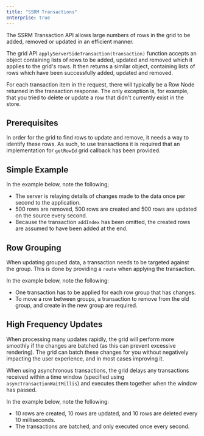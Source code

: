 ```yaml
---
title: "SSRM Transactions"
enterprise: true
---
```


The SSRM Transaction API allows large numbers of rows in the grid to be added, removed or updated in an efficient manner.

<api-documentation source='grid-api/api.json' section='serverSideRowModel' names='["applyServerSideTransaction"]' ></api-documentation>

The grid API `applyServerSideTransaction(transaction)` function accepts an object containing lists of rows to be added, updated and removed which it applies to the grid's rows. It then returns a similar object, containing lists of rows which have been successfully added, updated and removed.

For each transaction item in the request, there will typically be a Row Node returned in the transaction response. The only exception is, for example, that you tried to delete or update a row that didn't currently exist in the store.

## Prerequisites

In order for the grid to find rows to update and remove, it needs a way to identify these rows. As such, to use transactions it is required that an implementation for `getRowId` grid callback has been provided.

<api-documentation source='grid-options/properties.json' section='rowModels' names='["getRowId"]' ></api-documentation>

## Simple Example

In the example below, note the following;
 - The server is relaying details of changes made to the data once per second to the application.
 - 500 rows are removed, 500 rows are created and 500 rows are updated on the source every second.
 - Because the transaction `addIndex` has been omitted, the created rows are assumed to have been added at the end.

<grid-example title='Simple Example' name='transactions-simple' type='generated' options='{ "enterprise": true, "exampleHeight": 615, "extras": ["alasql"], "modules": ["serverside"] }'></grid-example>

## Row Grouping

When updating grouped data, a transaction needs to be targeted against the group. This is done by providing a `route` when applying the transaction.

In the example below, note the following:
 - One transaction has to be applied for each row group that has changes.
 - To move a row between groups, a transaction to remove from the old group, and create in the new group are required.

<grid-example title='Transactions With Groups' name='transactions-grouping' type='generated' options='{ "enterprise": true, "exampleHeight": 615, "extras": ["alasql"], "modules": ["serverside", "rowgrouping"] }'></grid-example>

## High Frequency Updates

When processing many updates rapidly, the grid will perform more smoothly if the changes are batched (as this can prevent excessive rendering). The grid can batch these changes for you without negatively impacting the user experience, and in most cases improving it.

<api-documentation source='grid-api/api.json' section='serverSideRowModel' names='["applyServerSideTransactionAsync"]' ></api-documentation>

When using asynchronous transactions, the grid delays any transactions received within a time window (specified using `asyncTransactionWaitMillis`) and executes them together when the window has passed.

In the example below, note the following:
 - 10 rows are created, 10 rows are updated, and 10 rows are deleted every 10 milliseconds.
 - The transactions are batched, and only executed once every second.

<grid-example title='Asynchronous Example' name='transactions-async' type='generated' options='{ "enterprise": true, "exampleHeight": 615, "extras": ["alasql"], "modules": ["serverside"] }'></grid-example>


